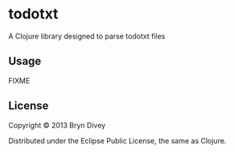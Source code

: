 # todotxt

A Clojure library designed to parse todotxt files

## Usage

FIXME

## License

Copyright © 2013 Bryn Divey

Distributed under the Eclipse Public License, the same as Clojure.
